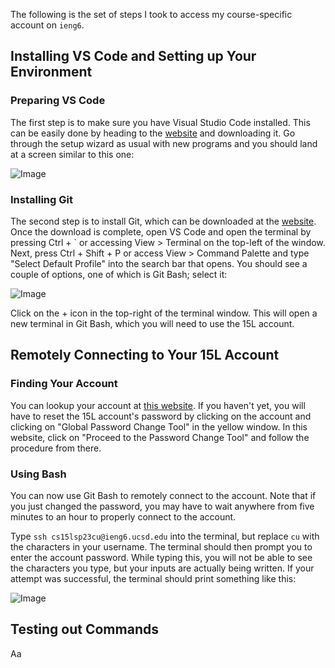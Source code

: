 The following is the set of steps I took to access my course-specific account on `ieng6`.
## Installing VS Code and Setting up Your Environment
### Preparing VS Code
The first step is to make sure you have Visual Studio Code installed. This can be easily done by heading to the [website](https://code.visualstudio.com/) and downloading it. Go through the setup wizard as usual with new programs and you should land at a screen similar to this one:

![Image](https://raw.githubusercontent.com/yourcousinfrog/cse15l-lab-reports/main/assets/post-content/2023-04-07-lab-report-1/vscode.png)
### Installing Git
The second step is to install Git, which can be downloaded at the [website](https://gitforwindows.org/). Once the download is complete, open VS Code and open the terminal by pressing Ctrl + ` or accessing View > Terminal on the top-left of the window. Next, press Ctrl + Shift + P or access View > Command Palette and type "Select Default Profile" into the search bar that opens. You should see a couple of options, one of which is Git Bash; select it:

![Image](https://raw.githubusercontent.com/yourcousinfrog/cse15l-lab-reports/main/assets/post-content/2023-04-07-lab-report-1/git%20bash.png)

Click on the + icon in the top-right of the terminal window. This will open a new terminal in Git Bash, which you will need to use the 15L account.

## Remotely Connecting to Your 15L Account
### Finding Your Account
You can lookup your account at [this website](https://sdacs.ucsd.edu/~icc/index.php). If you haven't yet, you will have to reset the 15L account's password by clicking on the account and clicking on "Global Password Change Tool" in the yellow window. In this website, click on "Proceed to the Password Change Tool" and follow the procedure from there.

### Using Bash
You can now use Git Bash to remotely connect to the account. Note that if you just changed the password, you may have to wait anywhere from five minutes to an hour to properly connect to the account.

Type `ssh cs15lsp23cu@ieng6.ucsd.edu` into the terminal, but replace `cu` with the characters in your username. The terminal should then prompt you to enter the account password. While typing this, you will not be able to see the characters you type, but your inputs are actually being written. If your attempt was successful, the terminal should print something like this:

![Image](https://raw.githubusercontent.com/yourcousinfrog/cse15l-lab-reports/main/assets/post-content/2023-04-07-lab-report-1/login%20to%20ssh.png)

## Testing out Commands

Aa
